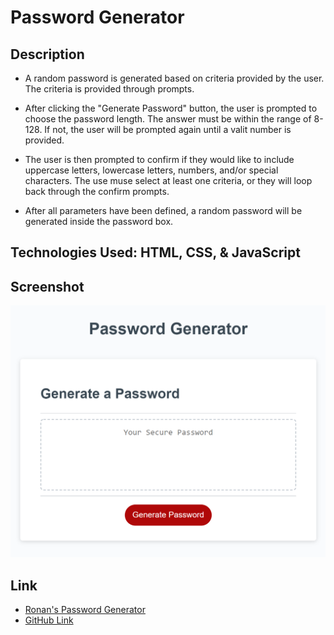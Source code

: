 # Password Generator

## Description
* A random password is generated based on criteria provided by the user. The criteria is provided through prompts.

* After clicking the "Generate Password" button, the user is prompted to choose the password length. The answer must be within the range of 8-128. If not, the user will be prompted again until a valit number is provided.

* The user is then prompted to confirm if they would like to include uppercase letters, lowercase letters, numbers, and/or special characters. The use muse select at least one criteria, or they will loop back through the confirm prompts.

* After all parameters have been defined, a random password will be generated inside the password box.

## Technologies Used: HTML, CSS, & JavaScript

## Screenshot
![](./Develop/password-generator-screenshot.png)

## Link
* [Ronan's Password Generator](https://galv-ronan.github.io/pasword-generator-ronan/)
* [GitHub Link](https://github.com/galv-ronan/pasword-generator-ronan.git)
